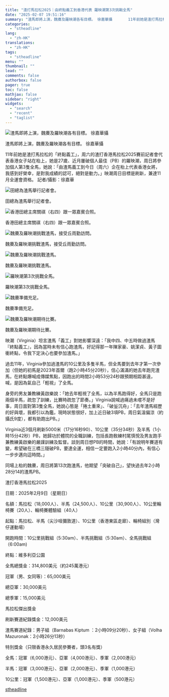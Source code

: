 ```yaml
---
title: "渣打馬拉松2025｜由終點義工到香港代表 羅映潮第3次挑戰全馬"
date: "2025-02-07 19:51:16"
summary: "渣馬即將上演，魏賡及羅映潮各有目標。 徐嘉華攝       11年前她是渣打馬拉松的「終點義..."
categories:
  - "stheadline"
lang:
  - "zh-HK"
translations:
  - "zh-HK"
tags:
  - "stheadline"
menu: ""
thumbnail: ""
lead: ""
comments: false
authorbox: false
pager: true
toc: false
mathjax: false
sidebar: "right"
widgets:
  - "search"
  - "recent"
  - "taglist"
---
```


![渣馬即將上演，魏賡及羅映潮各有目標。 徐嘉華攝](https://image.stheadline.com/f/680p0/0x0/100/none/dd765d445eb40fbf72ea92c363eb3780/stheadline/inewsmedia/20250207/_2025020719482815525.jpg)

渣馬即將上演，魏賡及羅映潮各有目標。 徐嘉華攝




11年前她是渣打馬拉松的「終點義工」，周六的渣打香港馬拉松2025賽前記者會代表香港女子站在枱上，她是27歲、近月屢破個人最佳（PB）的羅映潮，周日將參加個人第3隻全馬，她說：「由渣馬義工到今日（周六）企在枱上代表香港女將，我感到好榮幸，是對我成績的認可，絕對是動力。」映潮周日目標是刷新，兼達11月全運會資格。 記者/攝影：徐嘉華


 ![田總為渣馬舉行記者會。 ](https://image.hkhl.hk/f/1024p0/0x0/100/none/0501889cb757407b623bd81742079158/2025-02/173892844197789.JPG)


田總為渣馬舉行記者會。



 ![香港田總主席關祺（右四）跟一眾嘉賓合照。](https://image.hkhl.hk/f/1024p0/0x0/100/none/f3d4130decb28db427233cd3f6564f27/2025-02/173892844134422.JPG)


香港田總主席關祺（右四）跟一眾嘉賓合照。



 ![魏賡及羅映潮挑戰渣馬，接受丘雨勤訪問。 ](https://image.hkhl.hk/f/1024p0/0x0/100/none/bd0ff476230a5d68f8b917722afa38be/2025-02/173892844161369.JPG)


魏賡及羅映潮挑戰渣馬，接受丘雨勤訪問。



 ![魏賡及羅映潮挑戰渣馬。 ](https://image.hkhl.hk/f/1024p0/0x0/100/none/fa06895dff94e0f1983ae6417953da49/2025-02/IMG_1697.JPG)


魏賡及羅映潮挑戰渣馬。



 ![羅映潮第3次挑戰全馬。 ](https://image.hkhl.hk/f/1024p0/0x0/100/none/fedb06b0bd9976c7c7dc67dbb5fbdeed/2025-02/IMG_1653.JPG)


羅映潮第3次挑戰全馬。



 ![魏賡準備充足。 ](https://image.hkhl.hk/f/1024p0/0x0/100/none/c5bb20d3efb2f9eaab806f7d77cb265b/2025-02/173892844143760.JPG)


魏賡準備充足。



 ![魏賡及羅映潮期待比賽。 ](https://image.hkhl.hk/f/1024p0/0x0/100/none/f6f4c6caee71cb88933b6f34df47c155/2025-02/173892844119297.JPG)


魏賡及羅映潮期待比賽。




映潮（Virginia）坦言渣馬「義工」對她影響深遠：「我中四、中五時做過渣馬『終點義工』，因為當時未有信心跑渣馬，好記得那一年陳家豪、姚潔貞、黃子圖衝終點，令我下定決心也要參加渣馬。」

過去11年，Virginia參加過渣馬的10公里及多隻半馬，但全馬要到去年才第一次參加（但她的初馬是2023年首爾（跑2小時45分20秒），信心滿滿的她去年跑完渣馬，在終點爆喊成傳媒焦點，因跑出的時間2小時53分24秒跟預期相距甚遠，喊，是因為氣自己「輕視」了全馬。

身旁的男友兼教練黃啟樂說：「她去年輕視了全馬，以為半馬跑得好，全馬只是跑兩個半馬，疏忽了訓練，比賽時疏忽了節奏。」Virginia說喊過痛過未嚐不是好事，周日面對第3隻全馬，她說心態是「捲土重來」、「破釡沉舟」：「去年渣馬經歷的好與壞，我都引以為鑑，現時狀態很好，加上近日破3項PB，周日氣溫偏涼（約攝氏9度），都有助跑出PB。」

Virginia近3個月刷新5000米（17分16秒90）、10公里（35分34秒）及半馬（1小時15分42秒）PB，她歸功於體院的全職訓練，包括長跑敎練村尾慎悅及男友跑手兼教練黃啟樂的嚴謹訓練及監督。談到周日想PB的時間，她說：「有說明年賽道有變，希望破在三橋三隧破PB，要達全運，相信一定要跑入2小時40分內，有信心一步步邁向這時間。」

同場上枱的魏賡，周日將第13次跑渣馬，他期望「突破自己」，望快過去年2小時28分14的渣馬PB。

渣打香港馬拉松2025  

日期：2025年2月9日（星期日）

名額：馬拉松（18,000人）、半馬（24,500人）、10公里（30,900人）、10公里輪椅賽（20人）、輪椅賽體驗組（40人）

起點：馬拉松、半馬（尖沙咀彌敦道）、10公里（香港東區走廊）、輪椅組別（灣仔運動場）

開跑時間：10公里挑戰組（5:30am）、半馬挑戰組（5:30am）、全馬挑戰組（6:00am)

終點：維多利亞公園

全馬總獎金：314,800美元（約245萬港元）  

冠軍（男、女同等）：65,000美元  

總亞軍：30,000美元  

總季軍：15,000美元

馬拉松傑出獎金  

刷新賽道紀錄獎金：12,000美元  

渣馬賽道紀錄：男子組（Barnabas Kiptum ：2小時09分20秒）、女子組（Volha Mazuronak：2小時26分13秒）

特別獎金（只限香港永久居民參賽者，頭3名有獎）  

全馬：冠軍（6,000港元）、亞軍（4,000港元）、季軍（2,000港元）  

半馬：冠軍（3,000港元）、亞軍（2,000港元）、季軍（1,000港元）  

10公里：冠軍（1,500港元）、亞軍（1,000港元）、季軍（500港元）

[stheadline](https://std.stheadline.com/realtime/article/2051457/即時-體育-渣打馬拉松2025-由終點義工到香港代表-羅映潮第3次挑戰全馬)
